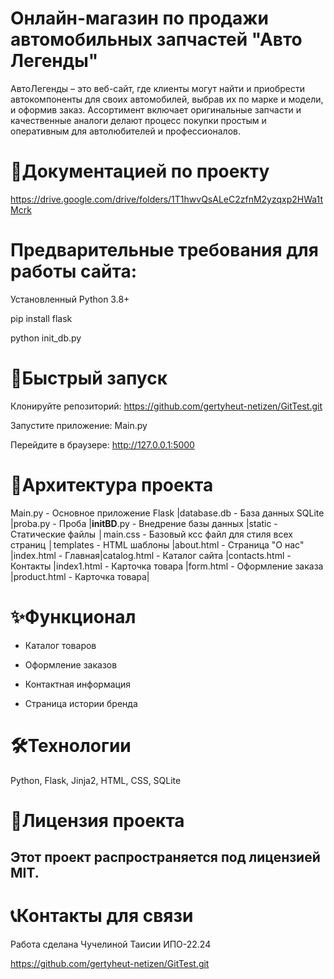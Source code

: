# Онлайн-магазин по продажи автомобильных запчастей "Авто Легенды"
АвтоЛегенды – это веб-сайт, где клиенты могут найти и приобрести автокомпоненты для своих автомобилей, выбрав их по марке и модели, и оформив заказ. Ассортимент включает оригинальные запчасти и качественные аналоги делают процесс покупки простым и оперативным для автолюбителей и профессионалов. 

# 📖Документацией по проекту
https://drive.google.com/drive/folders/1T1hwvQsALeC2zfnM2yzqxp2HWa1tMcrk

# Предварительные требования для работы сайта:
Установленный Python 3.8+

pip install flask 

python init_db.py

# 🚀Быстрый запуск
Клонируйте репозиторий: https://github.com/gertyheut-netizen/GitTest.git

Запустите приложение:
Main.py

Перейдите в браузере:
http://127.0.0.1:5000

# 📁Архитектура проекта
Main.py - Основное приложение Flask |database.db - База данных SQLite |proba.py - Проба |__initBD__.py - Внедрение базы данных |static - Статические файлы │main.css - Базовый ксс файл для стиля всех страниц │templates - HTML шаблоны |about.html - Страница "О нас" |index.html - Главная|catalog.html - Каталог сайта |contacts.html  - Контакты |index1.html - Карточка товара |form.html - Оформление заказа |product.html - Карточка товара|

# ✨Функционал

- Каталог товаров

- Оформление заказов

- Контактная информация

- Страница истории бренда

# 🛠Технологии
Python,
Flask, 
Jinja2, 
HTML,
CSS,
SQLite

# 📜Лицензия проекта

## Этот проект распространяется под лицензией MIT.

# 📞Контакты для связи

Работа сделана Чучелиной Таисии ИПО-22.24

https://github.com/gertyheut-netizen/GitTest.git




